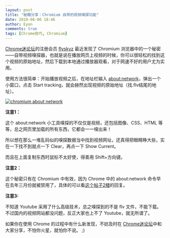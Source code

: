 ```yaml
---
layout: post
title: "秘籍分享：Chromium 自带的视频嗅探功能"
date: 2010-06-06 18:46
author: Eyon
comments: true
tags: [Chrome技巧, Chromium]
---
```

[Chrome迷论坛](http://bbs.chromi.org/)的注册会员 [flyskyz](http://bbs.chromi.org/thread-11030-1-2.html) 最近发现了 Chromium 浏览器中的一个秘密——自带视频嗅探器，也就是说在播放网页上视频的时候，你可以很轻松的找到这个视频的原始地址，然后下载到本地通过播放器观看，对于网速不好的用户尤为实用。

使用方法很简单：开始播放视频之后，在地址栏输入 [about:network](about:network)，弹出一个小窗口，点击 Start tracking，就会赫然出现视频的原始地址（找.flv结尾的地址）。

<a href="http://img.chromi.org/2010/06/chromium-about-network.jpg">![](http://img.chromi.org/2010/06/chromium-about-network-550x355.jpg "chromium about network")</a>

**注意1：**

这个 about:network 小工具嗅探的不仅仅是视频，还包括图像、CSS、HTML 等等，总之网页里加载的所有东西，它都会一一嗅出来！

所以想在那么一堆乱码似的嗅探数据当中找到视频网址，还真得把眼睛睁大些，实在一下找不到就点一下 Clear，再点一下 Show Current。

而且在上面复制东西时鼠标不太好使，得善用 Shift+方向键。

**注意2：**

这个秘密只有在 Chromium 中有效，因为 Chrome 中的 about:network 命令早在去年三月份就被禁用了，具体的可以看[这个帖子2楼](http://code.google.com/p/chromium/issues/detail?id=8453#c2)的回复。

**注意3:**

不知道 Youtube 采用了什么高级技术，总之嗅探到的不是 flv 文件，不能下载。不过国内的视频网站都没问题，反正大家也上不了 Youtube，就无所谓了。

如果你在使用 Chrome 的过程中有什么新发现，不妨及时在 [Chrome迷论坛](http://bbs.chromi.org/)中和大家分享，不怕你火星，就怕你不说。 ;)
